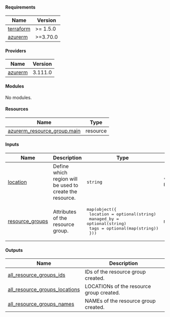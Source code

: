 <!-- BEGIN_TF_DOCS -->

#### Requirements

| Name | Version |
|------|---------|
| <a name="requirement_terraform"></a> [terraform](#requirement\_terraform) | >= 1.5.0 |
| <a name="requirement_azurerm"></a> [azurerm](#requirement\_azurerm) | >=3.70.0 |

#### Providers

| Name | Version |
|------|---------|
| <a name="provider_azurerm"></a> [azurerm](#provider\_azurerm) | 3.111.0 |

#### Modules

No modules.

#### Resources

| Name | Type |
|------|------|
| [azurerm_resource_group.main](https://registry.terraform.io/providers/hashicorp/azurerm/latest/docs/resources/resource_group) | resource |

#### Inputs

| Name | Description | Type | Default | Required |
|------|-------------|------|---------|:--------:|
| <a name="input_location"></a> [location](#input\_location) | Define which region will be used to create the resource. | `string` | `"Australia East"` | no |
| <a name="input_resource_groups"></a> [resource\_groups](#input\_resource\_groups) | Attributes of the resource group. | <pre>map(object({<br>    location   = optional(string) <br>    managed_by = optional(string)<br>    tags       = optional(map(string))<br>  }))</pre> | n/a | yes |

#### Outputs

| Name | Description |
|------|-------------|
| <a name="output_all_resource_groups_ids"></a> [all\_resource\_groups\_ids](#output\_all\_resource\_groups\_ids) | IDs of the resource group created. |
| <a name="output_all_resource_groups_locations"></a> [all\_resource\_groups\_locations](#output\_all\_resource\_groups\_locations) | LOCATIONs of the resource group created. |
| <a name="output_all_resource_groups_names"></a> [all\_resource\_groups\_names](#output\_all\_resource\_groups\_names) | NAMEs of the resource group created. |
<!-- END_TF_DOCS -->
